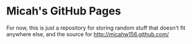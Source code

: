 Micah's GitHub Pages
====================

For now, this is just a repository for storing random stuff that doesn't fit anywhere else,
and the source for http://micahw156.github.com/
